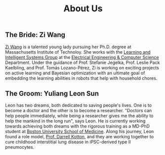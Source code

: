 ﻿---
bg: "about.jpg"
layout: page
title: "About Us"
crawlertitle: "Who are we"
permalink: /about/
summary: "About the bride and the groom"
active: about
---

## The Bride: Zi Wang

[Zi Wang](http://zi-wang.com/) is a talented young lady pursuing her Ph.D. degree at Massachusetts Institute of Technoloy. She works with the [Learning and Intelligent Systems Group](http://lis.csail.mit.edu/new/) at the [Electrical Engineering & Computer Science](http://www.eecs.mit.edu/) Department. Under the guidance of Prof. Stefanie Jegelka, Prof. Leslie Pack Kaelbling, and Prof. Tomás Lozano-Pérez, Zi is working on exciting projects on active learning and Bayesian optimization with an ultimate goal of embedding the learning abilities in robots that help with household chores.

## The Groom: Yuliang Leon Sun

Leon has two dreams, both dedicated to saving people's lives. One is to become a doctor and the other is to become a researcher. "Doctors can help people immediately, while being a researcher gives me the ability to help the mankind in the long run", says Leon. He is currently working towards achieving both dreams with the rigorous training as a MD-PhD student at [Boston University School of Medicine](http://www.bumc.bu.edu/). Along his journey, Leon found a role model, [Prof. Darrell Kotton](http://www.bumc.bu.edu/pulmonary/people/faculty/darrellkotton/), and they are working together to cure childhood interstitial lung disease in iPSC-derived type II pneumocytes. 